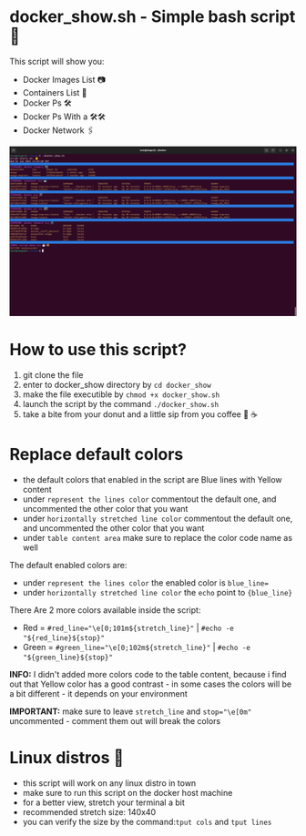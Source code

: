 # docker_show.sh - Simple bash script 🐳

This script will show you:

- Docker Images List 📷
- Containers List 🐋
- Docker Ps 🛠
- Docker Ps With a 🛠🛠
- Docker Network 🖇

![sceenshot](images/screenshot.png)

# How to use this script?

1. git clone the file
2. enter to docker_show directory by `cd docker_show`
3. make the file executible by `chmod +x docker_show.sh`
4. launch the script by the command `./docker_show.sh`
5. take a bite from your donut and a little sip from you coffee 🍩 ☕

# Replace default colors

- the default colors that enabled in the script are Blue lines with Yellow content
- under `represent the lines color` commentout the default one, and uncommented the other color that you want
- under `horizontally stretched line color` commentout the default one, and uncommented the other color that you want
- under `table content area` make sure to replace the color code name as well

The default enabled colors are:
- under `represent the lines color` the enabled color is `blue_line=`
- under `horizontally stretched line color` the `echo` point to `{blue_line}`

There Are 2 more colors available inside the script:

- Red = `#red_line="\e[0;101m${stretch_line}"` | `#echo -e "${red_line}${stop}"`
- Green = `#green_line="\e[0;102m${stretch_line}"` | `#echo -e "${green_line}${stop}"`

**INFO:** I didn't added more colors code to the table content, because i find out that Yellow color has a good contrast - in some cases the colors will be a bit different - it depends on your environment 

**IMPORTANT:** make sure to leave `stretch_line` and `stop="\e[0m"` uncommented - comment them out will break the colors

# Linux distros 🐧

- this script will work on any linux distro in town
- make sure to run this script on the docker host machine
- for a better view, stretch your terminal a bit
- recommended stretch size: 140x40
- you can verify the size by the command:`tput cols` and `tput lines`

